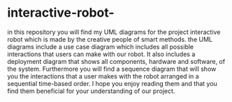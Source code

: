 # interactive-robot-
in this repository you will find my UML diagrams for the project interactive robot which is made by the creative people of smart methods.
the UML diagrams include a use case diagram which includes all possible interactions that users can make with our robot. It also includes a deployment diagram that shows all components, hardware and software, of the system. Furthermore you will find a sequence diagram that will show you the interactions that a user makes with the robot arranged in a sequential time-based order. I hope you enjoy reading them and that you find them beneficial for your understanding of our project.
